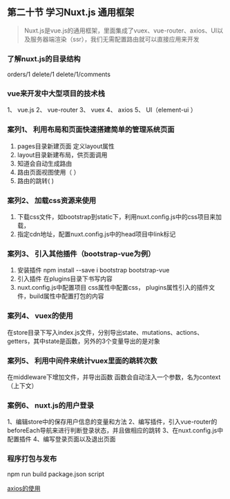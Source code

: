 ## 第二十节 学习Nuxt.js 通用框架
>  Nuxt.js是vue.js的通用框架，里面集成了vuex、vue-router、axios、UI以及服务器端渲染（ssr），我们无需配置路由就可以直接应用来开发

###  了解nuxt.js的目录结构

orders/1
delete/1
delete/1/comments

### vue来开发中大型项目的技术栈
1、 vue.js
2、 vue-router
3、 vuex
4、 axios
5、 UI（element-ui  ）

### 案列1、 利用布局和页面快速搭建简单的管理系统页面
1.  pages目录新建页面  定义layout属性
2.  layout目录新建布局，供页面调用
3.  知道会自动生成路由  
4.  路由页面视图使用（<nuxt /> <router-view>）
5.  路由的跳转(<nuxt-link></nuxt-link>  <router-link></router-link>)

### 案列2、 加载css资源来使用
1. 下载css文件，如bootstrap到static下，利用nuxt.config.js中的css项目来加载，
2.  指定cdn地址，配置nuxt.config.js中的head项目中link标记

### 案列3、 引入其他插件（bootstrap-vue为例）
1. 安装插件
   npm install --save i bootstrap bootstrap-vue
2. 引入插件
   在plugins目录下书写内容
3. nuxt.config.js中配置项目
   css属性中配置css， plugins属性引入的插件文件，build属性中配置打包的内容

### 案列4、 vuex的使用

在store目录下写入index.js文件，分别导出state、mutations、actions、getters，其中state是函数，另外的3个变量导出的是对象

### 案列5、 利用中间件来统计vuex里面的跳转次数
在middleware下增加文件，并导出函数
函数会自动注入一个参数，名为context（上下文）

### 案例6、 nuxt.js的用户登录
1、编辑store中的保存用户信息的变量和方法
2、编写插件，引入vue-router的beforeEach导航来进行判断登录状态，并且做相应的跳转
3、在nuxt.config.js中配置插件
4、编写登录页面以及退出页面

### 程序打包与发布
  npm run build
  package.json
     script

[axios的使用](./vue-nuxt)
